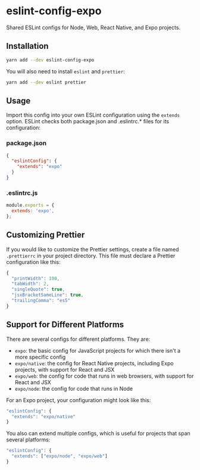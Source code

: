 # eslint-config-expo
Shared ESLint configs for Node, Web, React Native, and Expo projects.

## Installation

```sh
yarn add --dev eslint-config-expo
```

You will also need to install `eslint` and `prettier`:

```sh
yarn add --dev eslint prettier
```

## Usage

Import this config into your own ESLint configuration using the `extends` option. ESLint checks both package.json and .eslintrc.* files for its configuration:

### package.json
```json
{
  "eslintConfig": {
    "extends": "expo"
  }
}
```

### .eslintrc.js
```js
module.exports = {
  extends: 'expo',
};
```

## Customizing Prettier

If you would like to customize the Prettier settings, create a file named `.prettierrc` in your project directory. This file must declare a Prettier configuration like this:

```js
{
  "printWidth": 100,
  "tabWidth": 2,
  "singleQuote": true,
  "jsxBracketSameLine": true,
  "trailingComma": "es5"
}
```

## Support for Different Platforms

There are several configs for different platforms. They are:
* `expo`: the basic config for JavaScript projects for which there isn't a more specific config
* `expo/native`: the config for React Native projects, including Expo projects, with support for React and JSX
* `expo/web`: the config for code that runs in web browsers, with support for React and JSX
* `expo/node`: the config for code that runs in Node

For an Expo project, your configuration might look like this:

```js
"eslintConfig": {
  "extends": "expo/native"
}
```

You also can extend multiple configs, which is useful for projects that span several platforms:

```js
"eslintConfig": {
  "extends": ["expo/node", "expo/web"]
}
```
